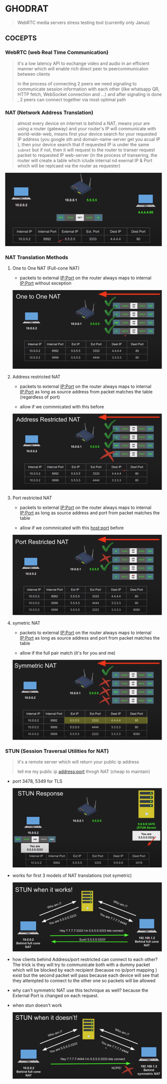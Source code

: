 # GHODRAT

> WebRTC media servers stress testing tool (currently only Janus)

## COCEPTS

### WebRTC (web Real Time Communication)

> it's a low latency API to exchange video and audio in an efficient manner
> which will enable rich direct peer to peercommunicaton between clients
>
> in the process of connecting 2 peers we need signaling to communicate
> session information with each other (like whatsapp QR, HTTP fetch, WebSocket connection and ...)
> and after signaling is done , 2 peers can connect together via most optimal path

### NAT (Network Address Translation)

> almost every device on internet is behind a NAT, means your are using a router (gateway)
> and your router's IP will communicate with world-wide-web, means first your device
> search for your requested IP address (you google sth and domain-name-server get you acual IP ),
> then your device search that if requested IP is under the same  `subnet` but if not, then it
> will request to the router to transer request packet to requested IP web-server (in the 
> process of transering, the router will create a table which iclude internal nd exernal IP & Port
> which will be replcaed via the router as requester)

<p align="center"><img src="assets/nat.png" /></p>

### NAT Translation Methods

1. One to One NAT (Full-cone NAT)
    - packets to external <IP:Port> on the router always maps to internal <IP:Port> without exception

    <p align="center"><img src="assets/one-to-one-nat.png" /></p>

2. Address restricted NAT
    - packets to external <IP:Port> on the router always maps to internal <IP:Port> as long
    as source address from packet matches the table (regardless of port)

    - allow if we commnicated with this <host> before

    <p align="center"><img src="assets/address-restricted-nat.png" /></p>

3. Port restricted NAT
    - packets to external <IP:Port> on the router always maps to internal <IP:Port> as long
    as source address and port from packet matches the table

    - allow if we commnicated with this <host:port> before


    <p align="center"><img src="assets/port-restricted-nat.png" /></p>

4. symetric NAT
    - packets to external <IP:Port> on the router always maps to internal <IP:Port> as long
    as source address and port from packet matches the table

    - allow if the full pair match (it's for you and me)

    <p align="center"><img src="assets/symetric-nat.png" /></p>

### STUN (Session Traversal Utilities for NAT)

> it's a remote server which will return your public ip address
>
> tell me my public ip <address:port> throgh NAT (cheap to maintain)



- port 3478, 5349 for TLS



    <p align="center"><img src="assets/stun.png" /></p>

- works for first 3 models of NAT translations (not symetric)

    <p align="center"><img src="assets/stun-one-to-one-nat.png" /></p>

- how clients behind Address/port restricted can connect to each other? 
The trick is they will try to communicate both with a dummy packet which will be blocked by each 
recipient (because no ip/port mapping ) exist but the second packet will pass because each device 
will see that they attempted to connect to the other one so packets will be allowed

- why can't symmetric NAT use this technique as well?
because the External Port is changed on each request.

- when stun doesn't work

    <p align="center"><img src="assets/stun-symetric-nat.png" /></p>